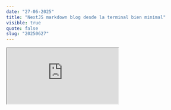 ```yaml
---
date: "27-06-2025"
title: "NextJS markdown blog desde la terminal bien minimal"
visible: true
quote: false
slug: "20250627"
---
```


<iframe src="https://www.youtube.com/embed/2I0_xAn4FtU" allowfullscreen></iframe>
